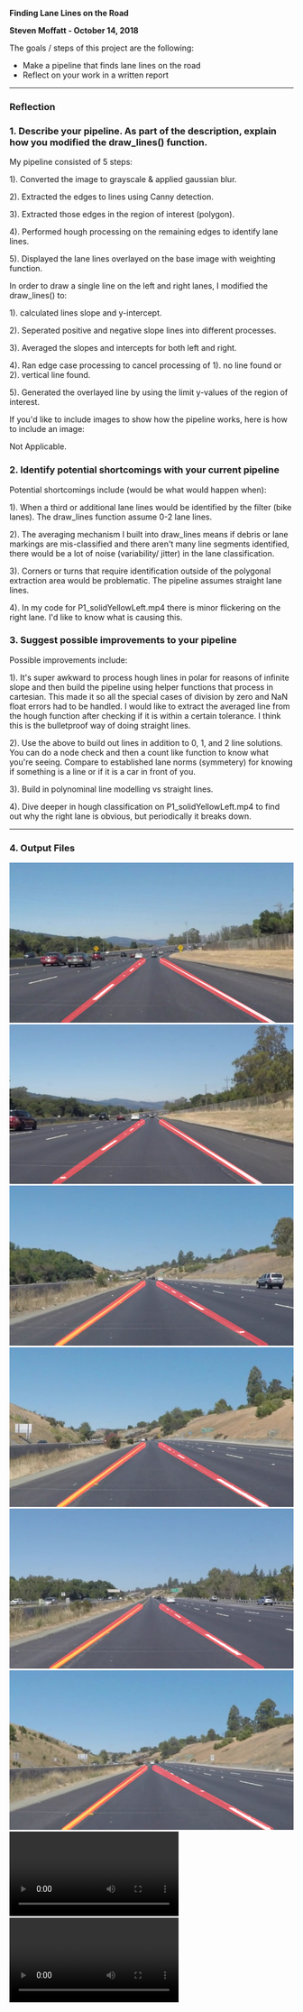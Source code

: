 **Finding Lane Lines on the Road**

**Steven Moffatt - October 14, 2018**

The goals / steps of this project are the following:
* Make a pipeline that finds lane lines on the road
* Reflect on your work in a written report


[//]: # (Image References)

[image1]: ./test_images_output/P1_solidWhiteCurve.jpg
[image2]: ./test_images_output/P1_solidWhiteRight.jpg
[image3]: ./test_images_output/P1_solidYellowCurve.jpg
[image4]: ./test_images_output/P1_solidYellowCurve2.jpg
[image5]: ./test_images_output/P1_solidYellowLeft.jpg
[image6]: ./test_images_output/P1_whiteCarLaneSwitch.jpg

[video1]: ./test_videos_output/P1_solidWhiteRight.mp4
[video2]: ./test_videos_output/P1_solidYellowLeft.mp4

---

### Reflection

### 1. Describe your pipeline. As part of the description, explain how you modified the draw_lines() function.

My pipeline consisted of 5 steps:

  1). Converted the image to grayscale & applied gaussian blur. 

  2). Extracted the edges to lines using Canny detection. 

  3). Extracted those edges in the region of interest (polygon).

  4). Performed hough processing on the remaining edges to identify lane lines.  

  5). Displayed the lane lines overlayed on the base image with weighting function. 

In order to draw a single line on the left and right lanes, I modified the draw_lines() to:

  1). calculated lines slope and y-intercept. 

  2). Seperated positive and negative slope lines into different processes. 

  3). Averaged the slopes and intercepts for both left and right. 

  4). Ran edge case processing to cancel processing of 1). no line found or 2). vertical line found.

  5). Generated the overlayed line by using the limit y-values of the region of interest. 

If you'd like to include images to show how the pipeline works, here is how to include an image: 

Not Applicable.


### 2. Identify potential shortcomings with your current pipeline


Potential shortcomings include (would be what would happen when): 

  1). When a third or additional lane lines would be identified by the filter (bike lanes).  The draw_lines function assume 0-2 lane lines.  

  2). The averaging mechanism I built into draw_lines means if debris or lane markings are mis-classified and there aren't many line segments identified, there would be a lot of noise (variability/ jitter) in the lane classification. 

  3). Corners or turns that require identification outside of the polygonal extraction area would be problematic.  The pipeline assumes straight lane lines.  

  4). In my code for P1_solidYellowLeft.mp4 there is minor flickering on the right lane.  I'd like to know what is causing this.  


### 3. Suggest possible improvements to your pipeline

Possible improvements include:

  1). It's super awkward to process hough lines in polar for reasons of infinite slope and then build the pipeline using helper functions that process in cartesian.  This made it so all the special cases of division by zero and NaN float errors had to be handled. I would like to extract the averaged line from the hough function after checking if it is within a certain tolerance.  I think this is the bulletproof way of doing straight lines. 

  2). Use the above to build out lines in addition to 0, 1, and 2 line solutions.  You can do a node check and then a count like function to know what you're seeing.  Compare to established lane norms (symmetery) for knowing if something is a line or if it is a car in front of you.  

  3). Build in polynominal line modelling vs straight lines.

  4). Dive deeper in hough classification on P1_solidYellowLeft.mp4 to find out why the right lane is obvious, but periodically it breaks down.  
  
---
  ### 4. Output Files

![alt text][image1]
![alt text][image2]
![alt text][image3]
![alt text][image4]
![alt text][image5]
![alt text][image6]
![Video1][video1]
![Video2][video2]
